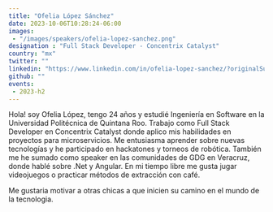 ```yaml
---
title: "Ofelia López Sánchez"
date: 2023-10-06T10:28:24-06:00
images: 
 - "/images/speakers/ofelia-lopez-sanchez.png"
designation : "Full Stack Developer - Concentrix Catalyst"
country: "mx"
twitter: ""
linkedin: "https://www.linkedin.com/in/ofelia-lopez-sanchez/?originalSubdomain=mx"
github: ""
events: 
 - 2023-h2
---
```


Hola! soy Ofelia López, tengo 24 años y estudié Ingeniería en Software en la Universidad Politécnica de Quintana Roo. Trabajo como Full Stack Developer en Concentrix Catalyst donde aplico mis habilidades en proyectos para microservicios. Me entusiasma aprender sobre nuevas tecnologías y he participado en hackatones y torneos de robótica. También me he sumado como speaker en las comunidades de GDG en Veracruz, donde hablé sobre .Net y Angular. En mi tiempo libre me gusta jugar videojuegos o practicar métodos de extracción con café. 

Me gustaria motivar a otras chicas a que inicien su camino en el mundo de la tecnologia.